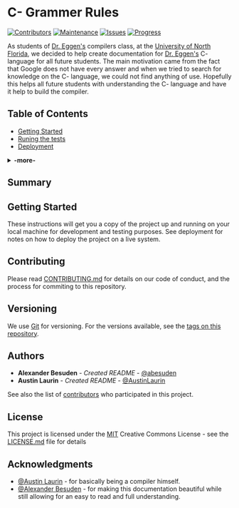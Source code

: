 # C- Grammer Rules

[![Contributors](https://img.shields.io/badge/Contributors-2-brightgreen.svg)](https://github.com/abesuden/C-minus/contributors)
[![Maintenance](https://img.shields.io/badge/Maintained-yes-brightgreen.svg)](https://github.com/abesuden/C-minus/graphs/commit-activity)
[![Issues](https://img.shields.io/badge/Issues-0-1abc9c.svg)](https://github.com/abesuden/C-minus/issues)
[![Progress](https://img.shields.io/badge/Progress-1%25-purple.svg)](https://github.com/abesuden/C-minus)



As students of [Dr. Eggen's](unf.edu/~ree) compilers class, at the [University of North Florida](unf.edu), we decided to help create documentation for [Dr. Eggen's](unf.edu/~ree) C- language for all future students. The main motivation came from the fact that Google does not have every answer and when we tried to search for knowledge on the C- language, we could not find anything of use. Hopefully this helps all future students with understanding the C- language and have it help to build the compiler.

## Table of Contents

  - [Getting Started](#getting-started)
  - [Runing the tests](#running-the-tests)
  - [Deployment](#deployment)

<details>
<summary><strong>-more-</strong></summary>

  - [Built With](#built-with)
  - [Contributing](#contributing)
  - [Versioning](#versioning)
  - [Authors](#authors)
  - [License](#license)
  - [Acknowledgments](#acknowledgments)

</details>

## Summary

## Getting Started

These instructions will get you a copy of the project up and running on
your local machine for development and testing purposes. See deployment
for notes on how to deploy the project on a live system.




## Contributing

Please read [CONTRIBUTING.md](CONTRIBUTING.md) for details on our code
of conduct, and the process for commiting to this repository.

## Versioning

We use [Git](https://git-scm.com/doc) for versioning. For the versions available, see the [tags on this repository](https://github.com/C-minus/tags).

## Authors

  - **Alexander Besuden** - *Created README* - [@abesuden](https://github.com/abesuden)
  - **Austin Laurin** - *Created README* - [@AustinLaurin](https://github.com/AustinLaurin)

See also the list of [contributors](https://github.com/abesuden/C-minus/contributors) who participated in this project.

## License

This project is licensed under the [MIT](LICENSE.md) Creative Commons License - see the [LICENSE.md](LICENSE.md) file for details

## Acknowledgments

  * [@Austin Laurin](https://github.com/AustinLaurin) - for basically being a compiler himself.
  * [@Alexander Besuden](https://github.com/abesuden) - for making this documentation beautiful while still allowing for an easy to read and full understanding.

